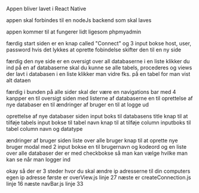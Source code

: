 Appen bliver lavet i React Native

appen skal forbindes til en nodeJs backend som skal laves

appen kommer til at fungerer lidt ligesom phpmyadmin

færdig
start siden er en knap called "Connect" og 3 input bokse host, user, password
hvis det lykkes at oprette fobindelse skifter den til en ny side

færdig
den nye side er en oversigt over all databaserne i en liste klikker du ind på en af databaserne skal du kunne se alle tabels, procederes og views der lavt i databasen i en liste
klikker man vidre fks. på en tabel for man vist alt dataen

færdig
i bunden på alle sider skal der være en navigations bar med 4 kanpper 
en til oversigt siden med listerne af databaserne
en til oprettelse af nye databaser 
en til ændringer af bruger 
en til at logge ud

oprettelse af nye databaser siden
input boks til databasens title
knap til at tilføje tabels 
input bokse til tabel navn
knap til at tilføje column
inputboks til tabel column navn og datatype

ændringer af bruger siden
liste over alle bruger
knap til at oprette nye bruger 
modal med 2 input bokse en til brugernavn og kodeord 
og en liste over alle databaser der er med checkbokse så man kan vælge hvilke man kan se når man logger ind

okay så der er 3 steder hvor du skal ændre ip adresserne til din computers egen ip adresse
første er overView.js linje 27
næste er createConnection.js linje 16
næste navBar.js linje 33